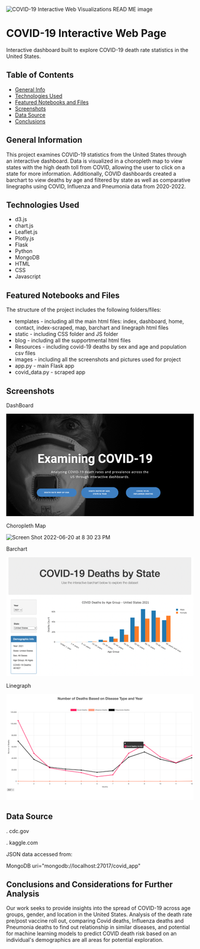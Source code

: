 ![COVID-19 Interactive Web Visualizations READ ME image](https://user-images.githubusercontent.com/93561950/174914811-9fd243e2-fadd-46a0-92c1-398e36e387b6.png)
# COVID-19 Interactive Web Page 
Interactive dashboard built to explore COVID-19 death rate statistics in the United States.


## Table of Contents
* [General Info](#general-information)
* [Technologies Used](#technologies-used)
* [Featured Notebooks and Files](#featured-notebooks-and-files)
* [Screenshots](#screenshots)
* [Data Source](#data-source)
* [Conclusions](#conclusions)


## General Information
This project examines COVID-19 statistics from the United States through an interactive dashboard. Data is visualized in a choropleth map to view states with the high death toll from COVID, allowing the user to click on a state for more information. Additionally, COVID dashboards created a barchart to view deaths by age and filtered by state as well as comparative linegraphs using COVID, Influenza and Pneumonia data from 2020-2022. 

## Technologies Used
- d3.js
- chart.js
- Leaflet.js
- Plotly.js
- Flask
- Python
- MongoDB
- HTML
- CSS
- Javascript
 
 ## Featured Notebooks and Files


The structure of the project includes the following folders/files: 

* templates - including all the main html files: index, dashboard, home, contact, index-scraped, map, barchart and linegraph html files
* static - including CSS folder and JS folder 
* blog - including all the supportmental html files
* Resources - including covid-19 deaths by sex and age and population csv files
* images - including all the screenshots and pictures used for project 
* app.py - main Flask app
* covid_data.py -  scraped app

 
## Screenshots

DashBoard

![dashboard.png](images/dashboard.png)

Choropleth Map 

![Screen Shot 2022-06-20 at 8 30 23 PM](https://user-images.githubusercontent.com/93561950/174915529-52528684-5669-4bf9-97db-8d84429ed2ba.png)


Barchart

![barchart](images/barchart.png)


Linegraph

![linegraph.png](images/linegraph.png)


## Data Source


. cdc.gov

. kaggle.com

JSON data accessed from:

MongoDB uri="mongodb://localhost:27017/covid_app"


## Conclusions and Considerations for Further Analysis
Our work seeks to provide insights into the spread of COVID-19 across age groups, gender, and location in the United States. Analysis of the death rate pre/post vaccine roll out, comparing Covid deaths, Influenza deaths and Pneumonia deaths to find out relationship in similar diseases, and potential for machine learning models to predict COVID death risk based on an individual's demographics are all areas for potential exploration.

